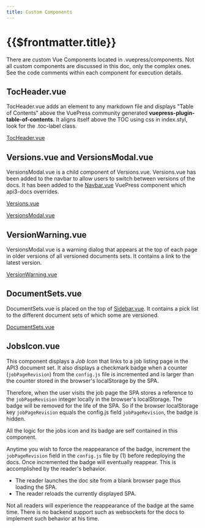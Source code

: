 ```yaml
---
title: Custom Components
---
```


# {{$frontmatter.title}}

<TocHeader />
<TOC class="table-of-contents" :include-level="[2,3]" />

There are custom Vue Components located in .vuepress/components. Not all custom
components are discussed in this doc, only the complex ones. See the code
comments within each component for execution details.

## TocHeader.vue

TocHeader.vue adds an element to any markdown file and displays "Table of
Contents" above the VuePress community generated
**vuepress-plugin-table-of-contents**. It aligns itself above the TOC using css
in index.styl, look for the .toc-label class.

[TocHeader.vue](https://github.com/api3dao/api3-docs/blob/main/docs/.vuepress/components/TocHeader.vue)

## Versions.vue and VersionsModal.vue

VersionsModal.vue is a child component of Versions.vue. Versions.vue has been
added to the navbar to allow users to switch between versions of the docs. It
has been added to the [Navbar.vue](substitution-components.md#navbar-vue)
VuePress component which api3-docs overrides.

[Versions.vue](https://github.com/api3dao/api3-docs/blob/main/docs/.vuepress/components/Versions.vue)

[VersionsModal.vue](https://github.com/api3dao/api3-docs/blob/main/docs/.vuepress/components/VersionsModal.vue)

## VersionWarning.vue

VersionsModal.vue is a warning dialog that appears at the top of each page in
older versions of all versioned documents sets. It contains a link to the latest
version.

[VersionWarning.vue](https://github.com/api3dao/api3-docs/blob/main/docs/.vuepress/components/VersionWarning.vue)

## DocumentSets.vue

DocumentSets.vue is placed on the top of
[Sidebar.vue](substitution-components.md#sidebar-vue). It contains a pick list
to the different document sets of which some are versioned.

[DocumentSets.vue](https://github.com/api3dao/api3-docs/blob/main/docs/.vuepress/components/DocumentSets.vue)

## JobsIcon.vue

This component displays a _Job Icon_ that links to a job listing page in the
API3 document set. It also displays a checkmark badge when a counter
(`jobPageRevision`) from the `config.js` file is incremented and is larger than
the counter stored in the browser's localStorage by the SPA.

Therefore, when the user visits the job page the SPA stores a reference to the
`jobPageRevision` integer locally in the browser's localStorage. The badge will
be removed for the life of the SPA. So if the browser localStorage key
`jobPageRevision` equals the config.js field `jobPageRevision`, the badge is
hidden.

All the logic for the jobs icon and its badge are self contained in this
component.

Anytime you wish to force the reappearance of the badge, increment the
`jobPageRevision` field in the `config.js` file by (1) before redeploying the
docs. Once incremented the badge will eventually reappear. This is accomplished
by the reader's behavior.

- The reader launches the doc site from a blank browser page thus loading the
  SPA.
- The reader reloads the currently displayed SPA.

Not all readers will experience the reappearance of the badge at the same time.
There is no backend support such as websockets for the docs to implement such
behavior at his time.
